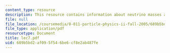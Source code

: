 ```yaml
---
content_type: resource
description: This resource contains information about neutrino masses and oscillations.
file: null
file_location: /coursemedia/8-811-particle-physics-ii-fall-2005/689b5bd2af095f546be6cf8e2ab487fe_lec7.pdf
file_type: application/pdf
resourcetype: Document
title: lec7.pdf
uid: 689b5bd2-af09-5f54-6be6-cf8e2ab487fe
---
```

